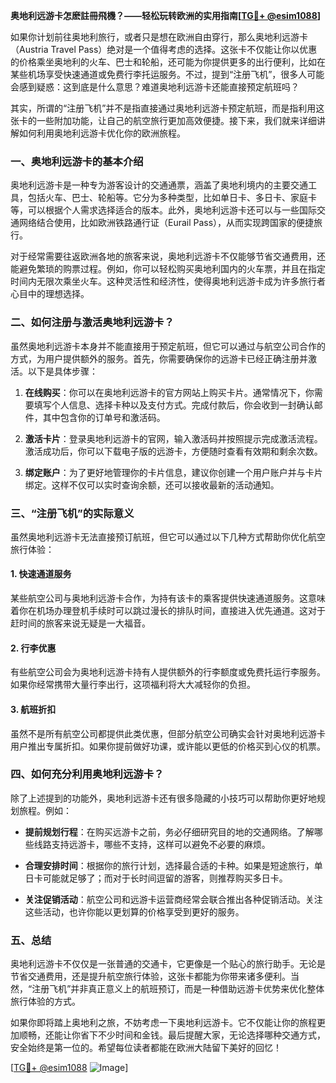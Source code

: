 **奥地利远游卡怎麽註冊飛機？——轻松玩转欧洲的实用指南[[TG💪+ @esim1088](https://t.me/s/esim1088)]**

如果你计划前往奥地利旅行，或者只是想在欧洲自由穿行，那么奥地利远游卡（Austria Travel Pass）绝对是一个值得考虑的选择。这张卡不仅能让你以优惠的价格乘坐奥地利的火车、巴士和轮船，还可能为你提供更多的出行便利，比如在某些机场享受快速通道或免费行李托运服务。不过，提到“注册飞机”，很多人可能会感到疑惑：这到底是什么意思？难道奥地利远游卡还能直接预定航班吗？

其实，所谓的“注册飞机”并不是指直接通过奥地利远游卡预定航班，而是指利用这张卡的一些附加功能，让自己的航空旅行更加高效便捷。接下来，我们就来详细讲解如何利用奥地利远游卡优化你的欧洲旅程。

### 一、奥地利远游卡的基本介绍

奥地利远游卡是一种专为游客设计的交通通票，涵盖了奥地利境内的主要交通工具，包括火车、巴士、轮船等。它分为多种类型，比如单日卡、多日卡、家庭卡等，可以根据个人需求选择适合的版本。此外，奥地利远游卡还可以与一些国际交通网络结合使用，比如欧洲铁路通行证（Eurail Pass），从而实现跨国家的便捷旅行。

对于经常需要往返欧洲各地的旅客来说，奥地利远游卡不仅能够节省交通费用，还能避免繁琐的购票过程。例如，你可以轻松购买奥地利国内的火车票，并且在指定时间内无限次乘坐火车。这种灵活性和经济性，使得奥地利远游卡成为许多旅行者心目中的理想选择。

### 二、如何注册与激活奥地利远游卡？

虽然奥地利远游卡本身并不能直接用于预定航班，但它可以通过与航空公司合作的方式，为用户提供额外的服务。首先，你需要确保你的远游卡已经正确注册并激活。以下是具体步骤：

1. **在线购买**：你可以在奥地利远游卡的官方网站上购买卡片。通常情况下，你需要填写个人信息、选择卡种以及支付方式。完成付款后，你会收到一封确认邮件，其中包含你的订单号和激活码。

2. **激活卡片**：登录奥地利远游卡的官网，输入激活码并按照提示完成激活流程。激活成功后，你可以下载电子版的远游卡，方便随时查看有效期和剩余次数。

3. **绑定账户**：为了更好地管理你的卡片信息，建议你创建一个用户账户并与卡片绑定。这样不仅可以实时查询余额，还可以接收最新的活动通知。

### 三、“注册飞机”的实际意义

虽然奥地利远游卡无法直接预订航班，但它可以通过以下几种方式帮助你优化航空旅行体验：

#### 1. 快速通道服务
某些航空公司与奥地利远游卡合作，为持有该卡的乘客提供快速通道服务。这意味着你在机场办理登机手续时可以跳过漫长的排队时间，直接进入优先通道。这对于赶时间的旅客来说无疑是一大福音。

#### 2. 行李优惠
有些航空公司会为奥地利远游卡持有人提供额外的行李额度或免费托运行李服务。如果你经常携带大量行李出行，这项福利将大大减轻你的负担。

#### 3. 航班折扣
虽然不是所有航空公司都提供此类优惠，但部分航空公司确实会针对奥地利远游卡用户推出专属折扣。如果你提前做好功课，或许能以更低的价格买到心仪的机票。

### 四、如何充分利用奥地利远游卡？

除了上述提到的功能外，奥地利远游卡还有很多隐藏的小技巧可以帮助你更好地规划旅程。例如：

- **提前规划行程**：在购买远游卡之前，务必仔细研究目的地的交通网络。了解哪些线路支持远游卡，哪些不支持，这样可以避免不必要的麻烦。
  
- **合理安排时间**：根据你的旅行计划，选择最合适的卡种。如果是短途旅行，单日卡可能就足够了；而对于长时间逗留的游客，则推荐购买多日卡。

- **关注促销活动**：航空公司和远游卡运营商经常会联合推出各种促销活动。关注这些活动，也许你能以更划算的价格享受到更好的服务。

### 五、总结

奥地利远游卡不仅仅是一张普通的交通卡，它更像是一个贴心的旅行助手。无论是节省交通费用，还是提升航空旅行体验，这张卡都能为你带来诸多便利。当然，“注册飞机”并非真正意义上的航班预订，而是一种借助远游卡优势来优化整体旅行体验的方式。

如果你即将踏上奥地利之旅，不妨考虑一下奥地利远游卡。它不仅能让你的旅程更加顺畅，还能让你省下不少时间和金钱。最后提醒大家，无论选择哪种交通方式，安全始终是第一位的。希望每位读者都能在欧洲大陆留下美好的回忆！

[[TG💪+ @esim1088](https://t.me/s/esim1088) ![Image](https://i.postimg.cc/4NQfJmqS/Snipaste-2025-05-13-00-14-12.png)]